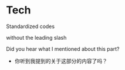 # Tech

Standardized codes

without the leading slash

Did you hear what I mentioned about this part?
- 你听到我提到的关于这部分的内容了吗？
